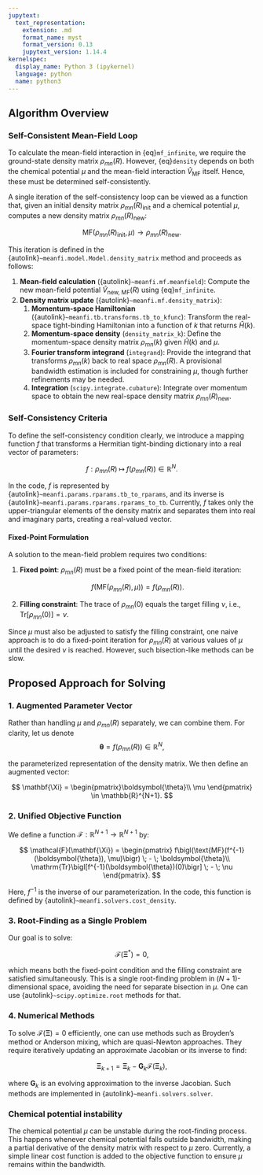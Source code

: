```yaml
---
jupytext:
  text_representation:
    extension: .md
    format_name: myst
    format_version: 0.13
    jupytext_version: 1.14.4
kernelspec:
  display_name: Python 3 (ipykernel)
  language: python
  name: python3
---
```

## Algorithm Overview

### Self-Consistent Mean-Field Loop

To calculate the mean-field interaction in {eq}`mf_infinite`, we require the ground-state density matrix $\rho_{mn}(R)$. However, {eq}`density` depends on both the chemical potential $\mu$ and the mean-field interaction $\hat{V}_{\text{MF}}$ itself. Hence, these must be determined self-consistently.

A single iteration of the self-consistency loop can be viewed as a function that, given an initial density matrix $\rho_{mn}(R)_{\text{init}}$ and a chemical potential $\mu$, computes a new density matrix $\rho_{mn}(R)_{\text{new}}$:

$$
\text{MF}(\rho_{mn}(R)_{\text{init}},\mu) \to \rho_{mn}(R)_{\text{new}}.
$$

This iteration is defined in the {autolink}`~meanfi.model.Model.density_matrix` method and proceeds as follows:

1. **Mean-field calculation** ({autolink}`~meanfi.mf.meanfield`): Compute the new mean-field potential $\hat{V}_{\text{new, MF}}(R)$ using {eq}`mf_infinite`.
2. **Density matrix update** ({autolink}`~meanfi.mf.density_matrix`):
   1. **Momentum-space Hamiltonian** ({autolink}`~meanfi.tb.transforms.tb_to_kfunc`): Transform the real-space tight-binding Hamiltonian into a function of $k$ that returns $\hat{H}(k)$.
   2. **Momentum-space density** (`density_matrix_k`): Define the momentum-space density matrix $\rho_{mn}(k)$ given $\hat{H}(k)$ and $\mu$.
   3. **Fourier transform integrand** (`integrand`): Provide the integrand that transforms $\rho_{mn}(k)$ back to real space $\rho_{mn}(R)$. A provisional bandwidth estimation is included for constraining $\mu$, though further refinements may be needed.
   4. **Integration** (`scipy.integrate.cubature`): Integrate over momentum space to obtain the new real-space density matrix $\rho_{mn}(R)_{\text{new}}$.

### Self-Consistency Criteria

To define the self-consistency condition clearly, we introduce a mapping function $f$ that transforms a Hermitian tight-binding dictionary into a real vector of parameters:

$$
 f : \rho_{mn}(R) \;\longmapsto\; f(\rho_{mn}(R)) \in \mathbb{R}^N.
$$

In the code, $f$ is represented by {autolink}`~meanfi.params.rparams.tb_to_rparams`, and its inverse is {autolink}`~meanfi.params.rparams.rparams_to_tb`. Currently, $f$ takes only the upper-triangular elements of the density matrix and separates them into real and imaginary parts, creating a real-valued vector.

#### Fixed-Point Formulation

A solution to the mean-field problem requires two conditions:

1. **Fixed point**: $\rho_{mn}(R)$ must be a fixed point of the mean-field iteration:

   $$
   f(\text{MF}(\rho_{mn}(R),\mu)) = f(\rho_{mn}(R)).
   $$
   
2. **Filling constraint**: The trace of $\rho_{mn}(0)$ equals the target filling $\nu$, i.e., $\mathrm{Tr}[\rho_{mn}(0)] = \nu$.

Since $\mu$ must also be adjusted to satisfy the filling constraint, one naive approach is to do a fixed-point iteration for $\rho_{mn}(R)$ at various values of $\mu$ until the desired $\nu$ is reached. However, such bisection-like methods can be slow.

## Proposed Approach for Solving

### 1. Augmented Parameter Vector

Rather than handling $\mu$ and $\rho_{mn}(R)$ separately, we can combine them. For clarity, let us denote
$$
\boldsymbol{\theta} = f(\rho_{mn}(R)) \in \mathbb{R}^N,
$$

the parameterized representation of the density matrix. We then define an augmented vector:

$$
\mathbf{\Xi} = \begin{pmatrix}\boldsymbol{\theta}\\ \mu \end{pmatrix} \in \mathbb{R}^{N+1}.
$$

### 2. Unified Objective Function

We define a function $\mathcal{F}: \mathbb{R}^{N+1} \to \mathbb{R}^{N+1}$ by:

$$
\mathcal{F}(\mathbf{\Xi}) = \begin{pmatrix}
  f\bigl(\text{MF}(f^{-1}(\boldsymbol{\theta}), \mu)\bigr) \; - \; \boldsymbol{\theta}\\
  \mathrm{Tr}\bigl[f^{-1}(\boldsymbol{\theta})(0)\bigr] \; - \; \nu
\end{pmatrix}.
$$

Here, $f^{-1}$ is the inverse of our parameterization. In the code, this function is defined by {autolink}`~meanfi.solvers.cost_density`.

### 3. Root-Finding as a Single Problem

Our goal is to solve:

$$
\mathcal{F}(\mathbf{\Xi}^*) = 0,
$$

which means both the fixed-point condition and the filling constraint are satisfied simultaneously. This is a single root-finding problem in $(N+1)$-dimensional space, avoiding the need for separate bisection in $\mu$.
One can use {autolink}`~scipy.optimize.root` methods for that.

### 4. Numerical Methods

To solve $\mathcal{F}(\mathbf{\Xi}) = 0$ efficiently, one can use methods such as Broyden’s method or Anderson mixing, which are quasi-Newton approaches. They require iteratively updating an approximate Jacobian or its inverse to find:

$$
\mathbf{\Xi}_{k+1} = \mathbf{\Xi}_k - \mathbf{G}_k \mathcal{F}(\mathbf{\Xi}_k),
$$

where $\mathbf{G}_k$ is an evolving approximation to the inverse Jacobian. Such methods are implemented in {autolink}`~meanfi.solvers.solver`.

### Chemical potential instability

The chemical potential $\mu$ can be unstable during the root-finding process.
This happens whenever chemical potential falls outside bandwidth, making a partial derivative of the density matrix with respect to $\mu$ zero.
Currently, a simple linear cost function is added to the objective function to ensure $\mu$ remains within the bandwidth.

